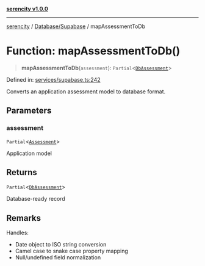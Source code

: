 [**serencity v1.0.0**](../../../README.md)

***

[serencity](../../../modules.md) / [Database/Supabase](../README.md) / mapAssessmentToDb

# Function: mapAssessmentToDb()

> **mapAssessmentToDb**(`assessment`): `Partial`\<[`DbAssessment`](../interfaces/DbAssessment.md)\>

Defined in: [services/supabase.ts:242](https://github.com/lbatschelet/SerenCity/blob/4245c36d3a680a78ab22610b245af81b1a0977ec/src/services/supabase.ts#L242)

Converts an application assessment model to database format.

## Parameters

### assessment

`Partial`\<[`Assessment`](../interfaces/Assessment.md)\>

Application model

## Returns

`Partial`\<[`DbAssessment`](../interfaces/DbAssessment.md)\>

Database-ready record

## Remarks

Handles:
- Date object to ISO string conversion
- Camel case to snake case property mapping
- Null/undefined field normalization
